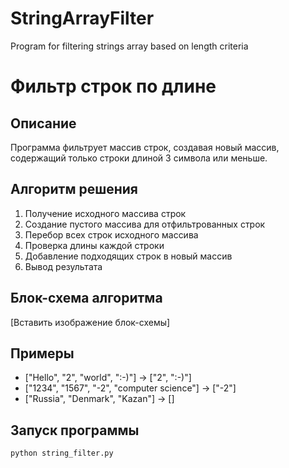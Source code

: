 # StringArrayFilter
Program for filtering strings array based on length criteria

# Фильтр строк по длине

## Описание
Программа фильтрует массив строк, создавая новый массив, содержащий только строки длиной 3 символа или меньше.

## Алгоритм решения
1. Получение исходного массива строк
2. Создание пустого массива для отфильтрованных строк
3. Перебор всех строк исходного массива
4. Проверка длины каждой строки
5. Добавление подходящих строк в новый массив
6. Вывод результата

## Блок-схема алгоритма
[Вставить изображение блок-схемы]

## Примеры
* ["Hello", "2", "world", ":-)"] → ["2", ":-)"]
* ["1234", "1567", "-2", "computer science"] → ["-2"]
* ["Russia", "Denmark", "Kazan"] → []

## Запуск программы
```bash
python string_filter.py
